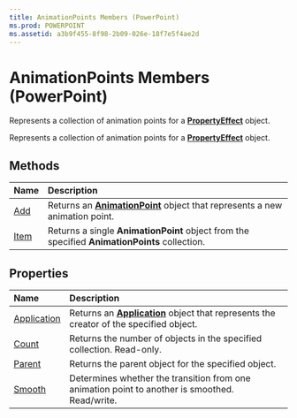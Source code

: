 ```yaml
---
title: AnimationPoints Members (PowerPoint)
ms.prod: POWERPOINT
ms.assetid: a3b9f455-8f98-2b09-026e-18f7e5f4ae2d
---
```



# AnimationPoints Members (PowerPoint)
Represents a collection of animation points for a  **[PropertyEffect](propertyeffect-object-powerpoint.md)** object.

Represents a collection of animation points for a  **[PropertyEffect](propertyeffect-object-powerpoint.md)** object.


## Methods



|**Name**|**Description**|
|:-----|:-----|
|[Add](animationpoints-add-method-powerpoint.md)|Returns an  **[AnimationPoint](animationpoint-object-powerpoint.md)** object that represents a new animation point.|
|[Item](animationpoints-item-method-powerpoint.md)|Returns a single  **AnimationPoint** object from the specified **AnimationPoints** collection.|

## Properties



|**Name**|**Description**|
|:-----|:-----|
|[Application](animationpoints-application-property-powerpoint.md)|Returns an  **[Application](application-object-powerpoint.md)** object that represents the creator of the specified object.|
|[Count](animationpoints-count-property-powerpoint.md)|Returns the number of objects in the specified collection. Read-only.|
|[Parent](animationpoints-parent-property-powerpoint.md)|Returns the parent object for the specified object.|
|[Smooth](animationpoints-smooth-property-powerpoint.md)|Determines whether the transition from one animation point to another is smoothed. Read/write.|

